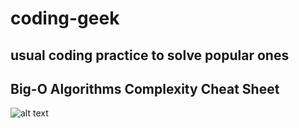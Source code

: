 # coding-geek

## usual coding practice to solve popular ones

## Big-O Algorithms Complexity Cheat Sheet

![alt text](https://github.com/pradeepongithub/coding-geek/blob/master/big-o-cheat-sheet-poster.png)

